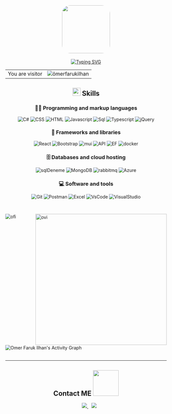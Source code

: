 <div align="center">

## <img style="border-radius: 25px" src="https://avatars.githubusercontent.com/u/53825642?v=4" width="150" height="auto">

[![Typing SVG](https://readme-typing-svg.demolab.com?font=Fira+Code&pause=1000&color=338AF7&background=FFFFFF00&center=true&width=435&lines=Yaz%C4%B1l%C4%B1m+M%C3%BChendisi;Elektrik+Elektronik+M%C3%BChendisi)](https://git.io/typing-svg)

<table>
  <tr>
    <td>You are visitor</td>
    <td><img src="https://profile-counter.glitch.me/farukhann42/count.svg" alt="ömerfarukilhan" /></td>
  </tr>
</table>

## <img src="https://media2.giphy.com/media/QssGEmpkyEOhBCb7e1/giphy.gif?cid=ecf05e47a0n3gi1bfqntqmob8g9aid1oyj2wr3ds3mg700bl&rid=giphy.gif" width ="25"><b> Skills</b>


### 👨‍💻 Programming and markup languages

<p>

![C#](https://custom-icon-badges.demolab.com/badge/C%23-68217A.svg?logo=cs2&logoColor=white)
![CSS](https://img.shields.io/badge/CSS-1572B6.svg?logo=css3&logoColor=white)
![HTML](https://img.shields.io/badge/HTML-E34F26.svg?logo=html5&logoColor=white)
![Javascript](https://img.shields.io/badge/JavaScript-F7DF1E.svg?logo=javascript&logoColor=black)
![Sql](https://custom-icon-badges.demolab.com/badge/SQL-025E8C.svg?logo=database&logoColor=white)
![Typescript](https://img.shields.io/badge/TypeScript-007ACC.svg?logo=typescript&logoColor=white)
![jQuery](https://img.shields.io/badge/jQuery-0769AD.svg?logo=jquery&logoColor=white)

</p>

### 🧰 Frameworks and libraries
<p>
  
![React](https://img.shields.io/badge/React-20232a.svg?logo=react&logoColor=%2361DAFB)
![Bootstrap](https://img.shields.io/badge/Bootstrap-7952B3.svg?logo=bootstrap&logoColor=white)
![mui](https://img.shields.io/badge/MUI-007FFF.svg?logo=mui&logoColor=white)
![API](https://img.shields.io/badge/API-5C2D91?logo=.net&logoColor=white)
![EF](https://img.shields.io/badge/Entity%20Framework-5C2D91?logo=.net&logoColor=white)
![docker](https://img.shields.io/badge/Docker-2496ED?logo=docker&logoColor=white)
	
</p>

### 🗄️ Databases and cloud hosting

<p>
	
![sqlDeneme](https://img.shields.io/badge/MsSql-CC2927.svg?logo=microsoft-sql-server&logoColor=white)
![MongoDB](https://img.shields.io/badge/MongoDB-4ea94b.svg?logo=mongodb&logoColor=white)
![rabbitmq](https://img.shields.io/badge/RabbitMQ-FF6600.svg?logo=rabbitmq&logoColor=white)
![Azure](https://img.shields.io/badge/Azure-0078D4.svg?logo=microsoft-azure&logoColor=white)
	
</p>

### 💻 Software and tools

<p>

![Git](https://img.shields.io/badge/Git-F05033.svg?logo=git&logoColor=white)
![Postman](https://img.shields.io/badge/Postman-FF6C37?logo=postman&logoColor=white)
![Excel](https://img.shields.io/badge/Excel-217346?logo=microsoft-excel&logoColor=white)
![VsCode](https://img.shields.io/badge/Visual%20Studio%20Code-0078d7.svg?logo=visual-studio-code&logoColor=white)
![VisualStudio](https://img.shields.io/badge/Visual%20Studio-5C2D91.svg?logo=visual-studio&logoColor=white)

</p>
	
</div>
<br/>




<p><img align="left" src="https://github-readme-stats.vercel.app/api/top-langs?username=farukhann42&show_icons=true&locale=en&layout=compact&theme=radical" alt="ofi" />
</p>
<p>&nbsp;<img align="right" src="https://github-readme-stats.vercel.app/api?username=farukhann42&show_icons=true&locale=en&theme=radical" alt="ovi" width="410" /></p>
<br><br><br><br><br>


<br>

  <br/>
   <img alt="Omer Faruk Ilhan's Activity Graph" src="https://github-readme-activity-graph.vercel.app/graph?username=farukhann42&bg_color=0c0c0c&color=ff9494&line=7ae9ff&point=ffffff&area=true&hide_border=true)](https://github.com/ashutosh00710/github-readme-activity-graph" />
  <br/>
  <br/>


----

<div align="center">

## <b>Contact ME  </b> <img src="https://media1.giphy.com/media/2wWBH0vXsVUmKtRJOe/giphy.gif?cid=790b7611d893f87bd3677343c7e059e288ef84db4a1cb982&rid=giphy.gif&ct=g" width ="80">

</div>


<p align="center">
  <div align="center" class="icons-social" style="margin-left: 10px;">
    <a style="margin-left: 10px;"  target="_blank" href="https://www.linkedin.com/in/farukhan42/">
      <img src="https://img.icons8.com/doodle/40/000000/linkedin--v2.png">
    </a>
   <a style="margin-left: 10px;" target="_blank" href="https://github.com/farukhann42">
	   <img src="https://img.icons8.com/doodle/40/000000/github--v1.png">
   </a>
  </div>
</p>
